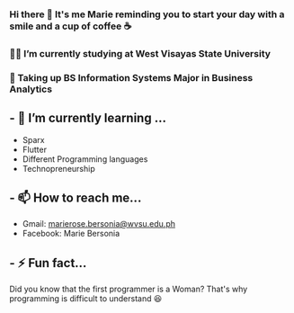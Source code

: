 ### Hi there 👋 It's me Marie reminding you to start your day with a smile and a cup of coffee ☕ 


<!-- **Marie-qt/Marie-qt** is a ✨ _special_ ✨ repository because its `README.md` (this file) appears on your GitHub profile.

Here are some ideas to get you started:
 -->

### 👩‍🎓 I’m currently studying at West Visayas State University
### 📕 Taking up BS Information Systems Major in Business Analytics

## - 🌱 I’m currently learning ...
- Sparx
- Flutter
- Different Programming languages
- Technopreneurship





## - 📫 How to reach me...
- Gmail: marierose.bersonia@wvsu.edu.ph
- Facebook: Marie Bersonia

## - ⚡ Fun fact...
 Did you know that the first programmer is a Woman? That's why programming is difficult to understand 😆




